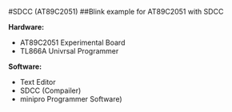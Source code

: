 #SDCC (AT89C2051)
##Blink example for AT89C2051 with SDCC

**Hardware:**
- AT89C2051 Experimental Board
- TL866A Univrsal Programmer

**Software:**
- Text Editor
- SDCC (Compailer)
- minipro Programmer Software)
